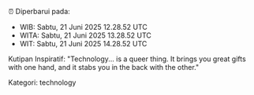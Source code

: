⏰ Diperbarui pada:
- WIB: Sabtu, 21 Juni 2025 12.28.52 UTC
- WITA: Sabtu, 21 Juni 2025 13.28.52 UTC
- WIT: Sabtu, 21 Juni 2025 14.28.52 UTC

Kutipan Inspiratif:
"Technology... is a queer thing. It brings you great gifts with one hand, and it stabs you in the back with the other."


Kategori: technology

